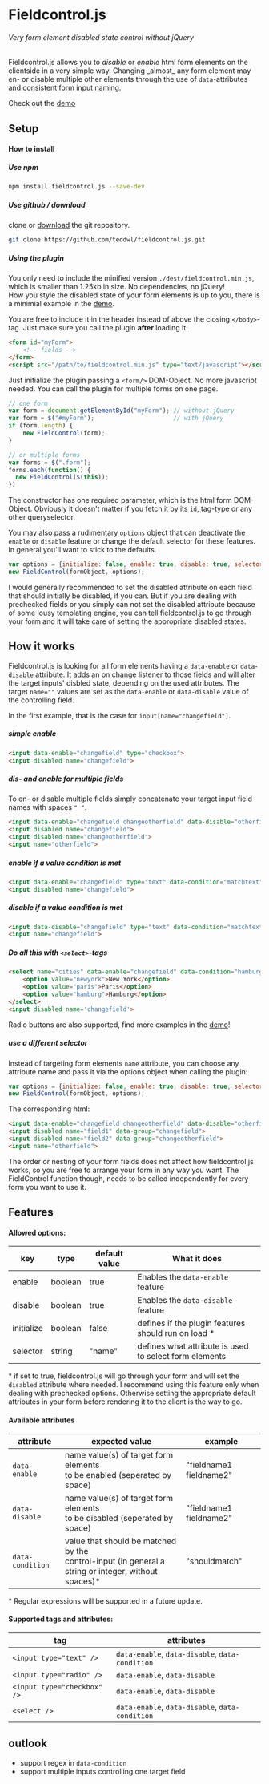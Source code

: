 # Fieldcontrol.js
###### Very form element disabled state control without jQuery

Fieldcontrol.js allows you to _disable_ or _enable_ html form elements on the clientside in a very simple way.
Changing _almost\_ any form element may en- or disable multiple other elements through the use of `data`-attributes and consistent form input naming.

Check out the [demo](http://fieldcontrol.metheo.io/)

## Setup

#### How to install

##### Use npm

````bash
npm install fieldcontrol.js --save-dev
````
##### Use github / download
clone or [download](https://github.com/teddwl/fieldcontrol.js) the git repository.

````bash
git clone https://github.com/teddwl/fieldcontrol.js.git
````

##### Using the plugin


You only need to include the minified version `./dest/fieldcontrol.min.js`, which is smaller than 1.25kb in size. No dependencies, no jQuery!<br/>
How you style the disabled state of your form elements is up to you, there is a minimial example in the [demo](http://fieldcontrol.metheo.io/).

You are free to include it in the header instead of above the closing `</body>`-tag. Just make sure you call the plugin **after** loading it.

````html
<form id="myForm">
    <!-- fields -->
</form>
<script src="/path/to/fieldcontrol.min.js" type="text/javascript"></script> 
````

Just initialize the plugin passing a `<form/>` DOM-Object. No more javascript needed. You can call the plugin for multiple forms on one page.

````javascript
// one form
var form = document.getElementById("myForm"); // without jQuery
var form = $("#myForm");                      // with jQuery
if (form.length) {
    new FieldControl(form);
}

// or multiple forms
var forms = $(".form"); 
forms.each(function() {
  new FieldControl($(this));
})
````

The constructor has one required parameter, which is the html form DOM-Object. Obviously it doesn't matter if you fetch it by its `id`, tag-type or any other queryselector.

You may also pass a rudimentary `options` object that can deactivate the `enable` or `disable` feature or change the default selector for these features. In general you'll want to stick to the defaults. 

````javascript
var options = {initialize: false, enable: true, disable: true, selector: 'name'};
new FieldControl(formObject, options);
````

I would generally recommended to set the disabled attribute on each field that should initially be disabled, if you can. But if you are dealing with prechecked fields or you simply can not set the disabled attribute because of some lousy templating engine, you can tell fieldcontrol.js to go through your form and it will take care of setting the appropriate disabled states.

## How it works

Fieldcontrol.js is looking for all form elements having a `data-enable` or `data-disable` attribute. It adds an on change listener to those fields and will alter the target inputs' disbled state, depending on the used attributes. The target `name=""` values are set as the `data-enable` or `data-disable` value of the controlling field.

In the first example, that is the case for `input[name="changefield"]`. 

##### simple enable
````html
<input data-enable="changefield" type="checkbox">
<input disabled name="changefield">
````

##### dis- and enable for multiple fields
To en- or disable multiple fields simply concatenate your target input field names with spaces `" "`. 

````html
<input data-enable="changefield changeotherfield" data-disable="otherfield" type="checkbox">
<input disabled name="changefield">
<input disabled name="changeotherfield">
<input name="otherfield">
````
##### enable if a value condition is met

````html
<input data-enable="changefield" type="text" data-condition="matchtext">
<input disabled name="changefield">
````
##### disable if a value condition is met

````html
<input data-disable="changefield" type="text" data-condition="matchtext">
<input name="changefield">
````
##### Do all this with `<select>`-tags

````html
<select name="cities" data-enable="changefield" data-condition="hamburg">
    <option value="newyork">New York</option>
    <option value="paris">Paris</option>
    <option value="hamburg">Hamburg</option>
</select>
<input disabled name='changefield'>
````
Radio buttons are also supported, find more examples in the [demo](http://fieldcontrol.metheo.io/)!
##### use a different selector

Instead of targeting form elements `name` attribute, you can choose any attribute name and pass it via the options object when calling the plugin: 

````javascript
var options = {initialize: false, enable: true, disable: true, selector: 'data-group'};
new FieldControl(formObject, options);
````

The corresponding html:

````html
<input data-enable="changefield changeotherfield" data-disable="otherfield" type="checkbox">
<input disabled name="field1" data-group="changefield">
<input disabled name="field2" data-group="changeotherfield">
<input name="otherfield">
````

The order or nesting of your form fields does not affect how fieldcontrol.js works, so you are free to arrange your form in any way you want.
The FieldControl function though, needs to be called independently for every form you want to use it.

## Features


#### Allowed options:

|  key       | type     |  default value       | What it does                       |
|------------|---------|-----------------------|------------------------------------|
| enable     | boolean | true                  | Enables the `data-enable` feature  |
| disable    | boolean | true                  | Enables the `data-disable` feature |
| initialize | boolean | false                 | defines if the plugin features should run on load * |
| selector   | string  | "name"                | defines what attribute is used to select form elements |


\* if set to true, fieldcontrol.js will go through your form and will set the `disabled` attribute where needed. I recommend using this feature only when dealing with prechecked options. Otherwise setting the appropriate default attributes in your form before rendering it to the client is the way to go.


#### Available attributes

|  attribute       |  expected value                                                           | example |
|------------------|---------------------------------------------------------------------------|---------|
| `data-enable`    | name value(s) of target form elements<br/> to be enabled (seperated by space)  | "fieldname1 fieldname2" |
| `data-disable`   | name value(s) of target form elements<br/> to be disabled (seperated by space) | "fieldname1 fieldname2" |
| `data-condition` | value that should be matched by the<br/> control-input (in general a string or integer, without spaces)* | "shouldmatch" |

\* Regular expressions will be supported in a future update. 


#### Supported tags and attributes:

|  tag                         | attributes                                       |
|------------------------------|--------------------------------------------------|
| `<input type="text" />`      | `data-enable`, `data-disable`, `data-condition`  |
| `<input type="radio" />`     | `data-enable`, `data-disable`                    |
| `<input type="checkbox" />`  | `data-enable`, `data-disable`                    |
| `<select />`                 | `data-enable`, `data-disable`, `data-condition`  |

## outlook

* support regex in `data-condition`
* support multiple inputs controlling one target field
